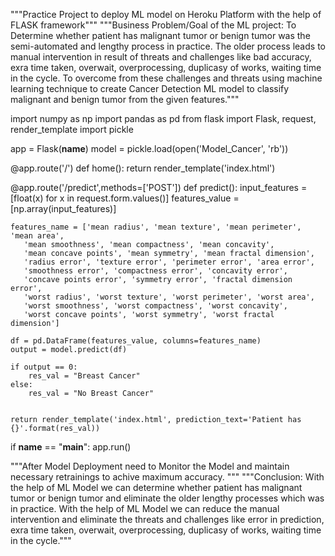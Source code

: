 """Practice Project to deploy ML model on Heroku Platform with the help of FLASK framework"""
"""Business Problem/Goal of the ML project:
To Determine whether patient has malignant tumor or benign tumor was the semi-automated and lengthy process in practice. The older process leads to manual intervention in result of threats and challenges like bad accuracy, exra time taken, overwait, overprocessing, duplicasy of works, waiting time in the cycle. To overcome from these challenges and threats using machine learning technique to create Cancer Detection ML model to classify malignant and benign tumor from the given features."""

import numpy as np
import pandas as pd
from flask import Flask, request, render_template
import pickle

app = Flask(__name__)
model = pickle.load(open('Model_Cancer', 'rb'))

@app.route('/')
def home():
    return render_template('index.html')

@app.route('/predict',methods=['POST'])
def predict():
    input_features = [float(x) for x in request.form.values()]
    features_value = [np.array(input_features)]
    
    features_name = ['mean radius', 'mean texture', 'mean perimeter', 'mean area',
       'mean smoothness', 'mean compactness', 'mean concavity',
       'mean concave points', 'mean symmetry', 'mean fractal dimension',
       'radius error', 'texture error', 'perimeter error', 'area error',
       'smoothness error', 'compactness error', 'concavity error',
       'concave points error', 'symmetry error', 'fractal dimension error',
       'worst radius', 'worst texture', 'worst perimeter', 'worst area',
       'worst smoothness', 'worst compactness', 'worst concavity',
       'worst concave points', 'worst symmetry', 'worst fractal dimension']
    
    df = pd.DataFrame(features_value, columns=features_name)
    output = model.predict(df)
        
    if output == 0:
        res_val = "Breast Cancer"
    else:
        res_val = "No Breast Cancer"
        

    return render_template('index.html', prediction_text='Patient has {}'.format(res_val))

if __name__ == "__main__":
    app.run()

"""After Model Deployment need to Monitor the Model and maintain necessary retrainings to achive maximum accuracy. """
"""Conclusion: With the help of ML Model we can determine whether patient has malignant tumor or benign tumor and eliminate the older lengthy processes which was in practice. With the help of ML Model we can reduce the manual intervention and eliminate the threats and challenges like error in prediction, exra time taken, overwait, overprocessing, duplicasy of works, waiting time in the cycle."""